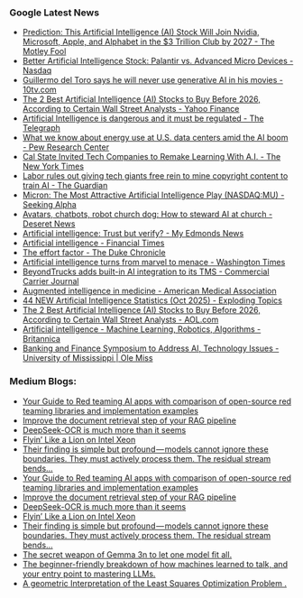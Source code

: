 ### Google Latest News
<!-- GOOGLE-NEWS-CONTENT:START -->

- [Prediction: This Artificial Intelligence (AI) Stock Will Join Nvidia, Microsoft, Apple, and Alphabet in the $3 Trillion Club by 2027 - The Motley Fool](https://news.google.com/rss/articles/CBMijgFBVV95cUxQVlVtTDNKLWtUYUFVeGlDeU5KbnMwMDZHRGxaYnBrTEgyQlI4Qk9TRnpEcFpEeDdSdTljRUxYNkEtcXFrYWJ4ZGxndWNPMUsxdkFnWE5NVk1GeGo0cGhtLWh4aU8wTDNZcmEzNXlOS3haM2ZobVFaTUJsS1FPd1VXend1LWozS3JSMzlDMHlR?oc=5)
- [Better Artificial Intelligence Stock: Palantir vs. Advanced Micro Devices - Nasdaq](https://news.google.com/rss/articles/CBMipgFBVV95cUxPeWFEU0M2NHhIWmRENnpjbVNmWl9VNU5UZ2Q5a3FOb1M2Y2dJWGhFaXJGdkltSFY2RGoxQnQycWVuNGxNYUI2aUxvZGt5NS05X05YMDJaUnNuc19hWU5kMW9yNTZxWWh3VlIxOUo1aDVnekV1VjdYalloT3ZiQ1pvWlJWcHZJcExLd3lGWjNzVm5tZW45S1hEcTVhRXVYZHNzeVdMTktn?oc=5)
- [Guillermo del Toro says he will never use generative AI in his movies - 10tv.com](https://news.google.com/rss/articles/CBMi1AFBVV95cUxQMllpMGgyR1kwTG1VcTRRdm96N01vd1h0QnhHWTIxaFdYT0xySHQ0SDRBMkY3Sll2Rk45NGVMeEs1RVUzWWR2bWMyZUVmMmF3UGZFTmtsd2ZMTFZqZk9UVFlDdkFPWHJaRmtQc0pKUWZLMllZX21MSzh2c3p6NTJVTGlpWkJTb1VRNHRsbTBxTjlPa1AyaTlJZGhwUlFfNVdoTi1qbVJFaEtvYlBBTTh2a3V1dXFhRVNQbU4wY1JyQXBoNDFtZ2xDN0VKWHRobTh1Zm16RA?oc=5)
- [The 2 Best Artificial Intelligence (AI) Stocks to Buy Before 2026, According to Certain Wall Street Analysts - Yahoo Finance](https://news.google.com/rss/articles/CBMihgFBVV95cUxPRXB3aE1jNzd4N09mamJHelVfVGkySHZkWUw4cnFxNzFTeUczblVITElBeFRqSWUyeEVkeHl0cV9EUk9PcU0zcFl1MEpGamNPOEdQUlh0TjRzNXd5eGl0cGhCRktqRE5vTUNlV2hYRjNZX3Z4NDFJMzVMSTFTQTFPTl8tQy1KUQ?oc=5)
- [Artificial Intelligence is dangerous and it must be regulated - The Telegraph](https://news.google.com/rss/articles/CBMiiwFBVV95cUxNVlpiQzd5dXEybkJ0QlZIM1RucHZ6WFBUS2Q2RVNqNXNOSmRTdzJXYlhxb19haWdmaWFrSExCbVRqTXVFcVgtUnhKdXNRRFowSHZQOFpVT2RPdEZZdkdrRTRVcm5ZSC1DMGl5bHRFYlpQb3Y4Q18ySkJQWlFMOG5tZkJMOEhFX3hsV25R?oc=5)
- [What we know about energy use at U.S. data centers amid the AI boom - Pew Research Center](https://news.google.com/rss/articles/CBMiuAFBVV95cUxPb1lqZC1Wdnk4aEwzVVFZZ01DTmxycVRBWENTTUFpSGdZZ2NWYlFnWDdWVXBzbjhIZnJpZ1V6akc5YnVQY2pTVjFPSDQ1dUlLN3ZiVjhaM2dXTVplU29hWndlSU9SeTNGc2JqRVQ3b1lWUnJoVXdQRmR4dC1ITkNIdDg5TWpwVVJrc1lDZVJ4X2dRNzlqaWJOdGpodS1Va1pQeFRTRGhLZUJUQVhvUlBEbVFlM2gwSlRY?oc=5)
- [Cal State Invited Tech Companies to Remake Learning With A.I. - The New York Times](https://news.google.com/rss/articles/CBMigwFBVV95cUxQQ3c5cWVLOVhJMHhyZFo4ZGg2T3F0RUdpb0Rib192SGJhZTZKUTZQMVRFYjZHR3pKWkl1c0VxWEZ2aFRSX2owUkNmTDVja25TQTZ1Tl9ZbGZXSDh6aEtnck1ad0U0UVd6SkZiLXp6MU5jcTcxdFhCS0VubDk2dW9BN3B5bw?oc=5)
- [Labor rules out giving tech giants free rein to mine copyright content to train AI - The Guardian](https://news.google.com/rss/articles/CBMizgFBVV95cUxQUTlNRWQtMEY1TFlkQzI5ek5tRmw0azF1a1p3MU5jSmdmbDBFUFI1UXRya21OeVhHT3c5Z3YzTjVfMkt1NG9reG9NTWVnQjBMZEFjQ3p6NHBVbnJoclFfeTRnazBrSFNKTUxuUlNuM0l0b09teWQtQ21HSmFJSm9FMnRmdS0xUjNXMlBYSWFrSDFJNHVNd01LQkE3NG53QWJ6VEpBcXBkYmhFakhTTk5fOE9YUHpjMHo1QVNVSWNqVjFMY3dBU2NBalQtWFBLUQ?oc=5)
- [Micron: The Most Attractive Artificial Intelligence Play (NASDAQ:MU) - Seeking Alpha](https://news.google.com/rss/articles/CBMinAFBVV95cUxOSXVGWUlrVjY1eUxHM1JzMVFzS2EwQTNQOFIyMHVIZ1MycS0zVERoS0NPNzZtdWJQc1RJb2N6a0FYV3Jscm41cnMxeEpJNHRvWEM3OEhkUk5MSW1Nc01pZWx0VnNQdlY5b1hzOWlVTFlBRExRZUJXMzNtWlR3NUtzYll4eVl6U2kwTWhfMTUtcHNBUjVidGhGUUdxY0o?oc=5)
- [Avatars, chatbots, robot church dog: How to steward AI at church - Deseret News](https://news.google.com/rss/articles/CBMifEFVX3lxTE5XakRQS1dsclR5SE9SVlhtVHNPZW9JdWF0N2paYWtXcEFPVDhGdFNhb0s5SzZzSHFVNEJDTU5PWnFhWmZ4TndGQTl0eXFLS1pSZWVXRXdIU3JmZk5Sd3RpZzd2bDhOcXhRWGdmcG8yLWVEamVwOWIzUWY3X2w?oc=5)
- [Artificial intelligence: Trust but verify? - My Edmonds News](https://news.google.com/rss/articles/CBMigAFBVV95cUxOM3ZRbzFNWTRoYUc3cnVVM1pmNVRYTko1bXY1bXJZVEJ6Unpra0hscHJDQTJHb3RYa2M4U2FjM3JwaHhsb1RSTHZGYkhqb28wVU5LUDZFdkhlNm1ZYkMyTEpOVEY4LU8wUFpqVzg5TEFOaFNUZk9vR2FuZFNLTmRFeQ?oc=5)
- [Artificial intelligence - Financial Times](https://news.google.com/rss/articles/CBMiVEFVX3lxTE5FTzJRQzF3b1BLQ2ZZOTBfOGdzX051dnhBQ0VzUGtWN3Ntd1R5ZzZoMVJUZG9YLW95dXN5TWpZaXozWVRMaHhUQ2tfQjc0V21WZmVxYw?oc=5)
- [The effort factor - The Duke Chronicle](https://news.google.com/rss/articles/CBMickFVX3lxTFA5UTVYbUpuM05RTFF4cjUtT1R3T1d0M0ZTaWVsMFBQaUlqaVVwTzdYa2FVQTNpR05FQU1TX1U2VGFBSEQ3Y003RHNjbU9oS1U5WXhERlNMRXgzMFo3TVE5RlRWQzhZQ3N6aTFVTlpKNUg0UQ?oc=5)
- [Artificial intelligence turns from marvel to menace - Washington Times](https://news.google.com/rss/articles/CBMimAFBVV95cUxPNVBwUHBERFRJWllzVTBLTVVSUXJmdHpHa2hVd0FudXo2eVFaZmlzT05OQzZuVm1wSU1IeDd6TFJYQlN1ZUhTS1hHTWhnRDhPQWg2RTRVR2YtRzRuWE90NEpNaWZyeGtwZ3ROQjNCLXVyMnpmRkJwbFh1bkVaLVRuY0ZuNXZxTVRLdWQ2ZzJNMFl2ajVqcjJPVg?oc=5)
- [BeyondTrucks adds built-in AI integration to its TMS - Commercial Carrier Journal](https://news.google.com/rss/articles/CBMiygFBVV95cUxPekVueS1GX3NMSWl0TXV6aWNiTy1sNXRFZDlSOVVlY21oQ1NoUjRxeFlpX2RBbnNKT1VCLW53SDhMcjFhYld6b2daQnp1ZUZTV0EwMGg5VTNUbTl2ZVdZZjVpZWFOY1pVWjhyVkFISkZEUjBkMFdJa3NoQzhjWnMtazhQOEtkajhRTjFXWmF0Z2ZCd1FSaHZBc0kyUWVZU2pTRzF2cWVTWS1ZTkFINWdoMVJZdVFXM0x5R2liVy1JNVo2LTJ2WEJ6UkFR?oc=5)
- [Augmented intelligence in medicine - American Medical Association](https://news.google.com/rss/articles/CBMilgFBVV95cUxPajkxSnUyTzFoTVNOdGdtNFZqQlA3bW5SWDJiT18ybWEzR3dZMUJiS1N3dzNSclU2NFkwNC0tcUVxRTFCVFlpVFl4TWctSVdrZ25DaUh5MnR1VTdwUXA4NW9LOWc3T3Y1SzFDR0ZreFl6Y2M2WnJwTU9OcGFWMXpWZ2tXS2VBcTZSaGd2SzdPQmhjaUU5alE?oc=5)
- [44 NEW Artificial Intelligence Statistics (Oct 2025) - Exploding Topics](https://news.google.com/rss/articles/CBMiWkFVX3lxTFBRR1RxSDRTNlhSREl4Ty12bGN5UmZEVEZtZHB5OXprS1p2S0VtSFlyVmx2ZGY4OS11ZDhjODVGMTcwdkpGeW1yd0loelpGNUtoWEVyXzBTZWZidw?oc=5)
- [The 2 Best Artificial Intelligence (AI) Stocks to Buy Before 2026, According to Certain Wall Street Analysts - AOL.com](https://news.google.com/rss/articles/CBMiggFBVV95cUxNTk5wMzJSNEtpLTUyVE5yaGREMzNrcVhSVmpvY3dGS3RnVTA0N3h4NkM1T0I3ejVnWGxERTFWR1pBSDM4eThuQ0doNFEzQkpPbUhmelN1b2ZEQXd0ZGdKV0t5UzlhZ2VDQkNFeF96dkV2czZKMlBzT3dTUW83MDd5cnZR?oc=5)
- [Artificial intelligence - Machine Learning, Robotics, Algorithms - Britannica](https://news.google.com/rss/articles/CBMijgFBVV95cUxOQlBVNTh6eWZxb0d4SWxGSHRRaG9tTXl3NVUwVFROYzFSaUlZR0tPX0xKNmszMk52SkVVN1ZSQ0gtRS1laXNzNDktX2ZGdEdGSTc2RnV0b2hEb0NqdDFHWlpYaXU4YnpHa2w1R2ZLSkxadHdQQXR3QW9teVBBd05qVkdSaTZaZllmaWRZb2Rn?oc=5)
- [Banking and Finance Symposium to Address AI, Technology Issues - University of Mississippi | Ole Miss](https://news.google.com/rss/articles/CBMiqgFBVV95cUxOZXFXcWkwUklZY1BsbUhVTUtacS1FQmtJVWpRc1Z5ZXFLVFJHZDc3SDVrVlZtdk9fOWFERjNsU0RjVWY5a2lvazdielNvYWpwSWV5dTNTRGtxTmtZZnZ4NGQyWTZDalJSYmJ0RnE4VE9PcXhXV0IwdnVQYlFoVHZHU3NLZUZ4aHlyV2otU1NBNWxQSHplRmlPeFR5Ui1ycUN5c3ByR3RUQXp0Zw?oc=5)<!-- GOOGLE-NEWS-CONTENT:END -->

### Medium Blogs:
<!-- MEDIUM-CONTENT:START -->

- [Your Guide to Red teaming AI apps with comparison of open-source red teaming libraries and implementation examples](https://medium.com/gitconnected/your-ai-app-has-security-holes-you-cant-see-here-s-how-to-find-them-f5523a551686?source=topic_portal---recommended_stories---machine_learning---0-107--------------------f5b87520_cdcd_48a9_b9c3_c7a75327c189--------------)
- [Improve the document retrieval step of your RAG pipeline](https://medium.com/towards-artificial-intelligence/how-to-select-the-5-most-relevant-documents-for-ai-search-d22ccd0721e3?source=topic_portal---recommended_stories---machine_learning---1-107--------------------f5b87520_cdcd_48a9_b9c3_c7a75327c189--------------)
- [DeepSeek-OCR is much more than it seems](https://medium.com/@ignacio.de.gregorio.noblejas/the-whale-strikes-again-4891df992430?source=topic_portal---recommended_stories---machine_learning---2-107--------------------f5b87520_cdcd_48a9_b9c3_c7a75327c189--------------)
- [Flyin’ Like a Lion on Intel Xeon](https://medium.com/@chaimrand/optimizing-pytorch-model-inference-on-cpu-ccd3aa5884ad?source=topic_portal---recommended_stories---machine_learning---3-107--------------------f5b87520_cdcd_48a9_b9c3_c7a75327c189--------------)
- [Their finding is simple but profound — models cannot ignore these boundaries. They must actively process them. The residual stream bends…](https://medium.com/@robman/anthropics-linebreaks-add-support-for-geometric-interpretability-41342c12cd76?source=topic_portal---recommended_stories---machine_learning---4-107--------------------f5b87520_cdcd_48a9_b9c3_c7a75327c189--------------)
- [Your Guide to Red teaming AI apps with comparison of open-source red teaming libraries and implementation examples](https://medium.com/gitconnected/your-ai-app-has-security-holes-you-cant-see-here-s-how-to-find-them-f5523a551686?source=topic_portal---recommended_stories---machine_learning---0-107--------------------f5b87520_cdcd_48a9_b9c3_c7a75327c189--------------)
- [Improve the document retrieval step of your RAG pipeline](https://medium.com/towards-artificial-intelligence/how-to-select-the-5-most-relevant-documents-for-ai-search-d22ccd0721e3?source=topic_portal---recommended_stories---machine_learning---1-107--------------------f5b87520_cdcd_48a9_b9c3_c7a75327c189--------------)
- [DeepSeek-OCR is much more than it seems](https://medium.com/@ignacio.de.gregorio.noblejas/the-whale-strikes-again-4891df992430?source=topic_portal---recommended_stories---machine_learning---2-107--------------------f5b87520_cdcd_48a9_b9c3_c7a75327c189--------------)
- [Flyin’ Like a Lion on Intel Xeon](https://medium.com/@chaimrand/optimizing-pytorch-model-inference-on-cpu-ccd3aa5884ad?source=topic_portal---recommended_stories---machine_learning---3-107--------------------f5b87520_cdcd_48a9_b9c3_c7a75327c189--------------)
- [Their finding is simple but profound — models cannot ignore these boundaries. They must actively process them. The residual stream bends…](https://medium.com/@robman/anthropics-linebreaks-add-support-for-geometric-interpretability-41342c12cd76?source=topic_portal---recommended_stories---machine_learning---4-107--------------------f5b87520_cdcd_48a9_b9c3_c7a75327c189--------------)
- [The secret weapon of Gemma 3n to let one model fit all.](https://medium.com/@lixue421/matformer-train-once-and-deploy-many-4ad014f40f3d?source=topic_portal---recommended_stories---machine_learning---5-107--------------------f5b87520_cdcd_48a9_b9c3_c7a75327c189--------------)
- [The beginner-friendly breakdown of how machines learned to talk, and your entry point to mastering LLMs.](https://medium.com/towards-artificial-intelligence/what-is-an-llm-a-no-jargon-introduction-adc39a129254?source=topic_portal---recommended_stories---machine_learning---6-107--------------------f5b87520_cdcd_48a9_b9c3_c7a75327c189--------------)
- [A geometric Interpretation of the Least Squares Optimization Problem .](https://medium.com/@amehsunday178/a-geometric-interpretation-of-the-least-squares-optimization-problem-1ddc741d09a6?source=topic_portal---recommended_stories---machine_learning---7-107--------------------f5b87520_cdcd_48a9_b9c3_c7a75327c189--------------)<!-- MEDIUM-CONTENT:END -->
